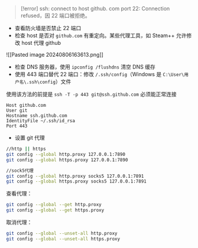> [!error] ssh: connect to host github. com port 22: Connection refused，因 22 端口被拒绝。

* 查看防火墙是否禁止 22 端口
* 检查 host 是否对 `github.com` 有重定向。某些代理工具，如 Steam++ 允许修改 host 代理 github

![[Pasted image 20240806163613.png]]

* 检查 DNS 服务器，使用 `ipconfig /flushdns` 清空 DNS 缓存
* 使用 443 端口替代 22 端口：修改 `/.ssh/config`（Windows 是 `C:\User\用户名\.ssh\config`）文件

使用该方法的前提是 `ssh -T -p 443 git@ssh.github.com` 必须能正常连接

```
Host github.com
User git
Hostname ssh.github.com
IdentityFile ~/.ssh/id_rsa
Port 443
```

* 设置 git 代理

```bash
//http || https
git config --global http.proxy 127.0.0.1:7890
git config --global https.proxy 127.0.0.1:7890

//sock5代理
git config --global http.proxy socks5 127.0.0.1:7891
git config --global https.proxy socks5 127.0.0.1:7891
```

查看代理：

```bash
git config --global --get http.proxy
git config --global --get https.proxy
```

取消代理：

```bash
git config --global --unset-all http.proxy
git config --global --unset-all https.proxy
```